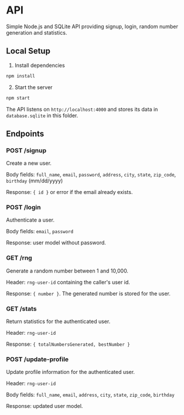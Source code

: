 # API

Simple Node.js and SQLite API providing signup, login, random number generation and statistics.

## Local Setup

1. Install dependencies

```bash
npm install
```

2. Start the server

```bash
npm start
```

The API listens on `http://localhost:4000` and stores its data in `database.sqlite` in this folder.

## Endpoints

### POST /signup
Create a new user.

Body fields: `full_name`, `email`, `password`, `address`, `city`, `state`, `zip_code`, `birthday` (mm/dd/yyyy)

Response: `{ id }` or error if the email already exists.

### POST /login
Authenticate a user.

Body fields: `email`, `password`

Response: user model without password.

### GET /rng
Generate a random number between 1 and 10,000.

Header: `rng-user-id` containing the caller's user id.

Response: `{ number }`. The generated number is stored for the user.

### GET /stats
Return statistics for the authenticated user.

Header: `rng-user-id`

Response: `{ totalNumbersGenerated, bestNumber }`

### POST /update-profile
Update profile information for the authenticated user.

Header: `rng-user-id`

Body fields: `full_name`, `email`, `address`, `city`, `state`, `zip_code`, `birthday`

Response: updated user model.

